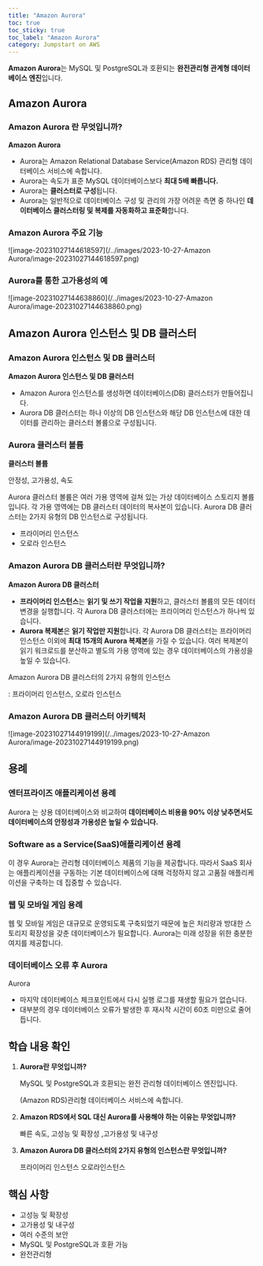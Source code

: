 ```yaml
---
title: "Amazon Aurora"
toc: true
toc_sticky: true
toc_label: "Amazon Aurora"
category: Jumpstart on AWS
---
```


**Amazon Aurora**는 MySQL 및 PostgreSQL과 호환되는 <span class="hlm">**완전관리형 관계형 데이터베이스 엔진**</span>입니다.

## Amazon Aurora

### Amazon Aurora 란 무엇입니까?

**Amazon Aurora**

- Aurora는 Amazon Relational Database Service(Amazon RDS) 관리형 데이터베이스 서비스에 속합니다. 
- Aurora는 속도가 표준 MySQL 데이터베이스보다 **최대 5배 빠릅니다.** 
- Aurora는 **클러스터로 구성**됩니다. 
- Aurora는 일반적으로 데이터베이스 구성 및 관리의 가장 어려운 측면 중 하나인 **데이터베이스 클러스터링 및 복제를 자동화하고 표준화**합니다.

### Amazon Aurora 주요 기능

![image-20231027144618597](/../images/2023-10-27-Amazon Aurora/image-20231027144618597.png)

### Aurora를 통한 고가용성의 예

![image-20231027144638860](/../images/2023-10-27-Amazon Aurora/image-20231027144638860.png)

## Amazon Aurora 인스턴스 및 DB 클러스터

### Amazon Aurora 인스턴스 및 DB 클러스터

**Amazon Aurora 인스턴스 및 DB 클러스터**

- Amazon Aurora 인스턴스를 생성하면 데이터베이스(DB) 클러스터가 만들어집니다. 
- Aurora DB 클러스터는 하나 이상의 DB 인스턴스와 해당 DB 인스턴스에 대한 데이터를 관리하는 클러스터 볼륨으로 구성됩니다. 

### Aurora 클러스터 볼륨

**클러스터 볼륨**

안정성, 고가용성, 속도

Aurora 클러스터 볼륨은 여러 가용 영역에 걸쳐 있는 가상 데이터베이스 스토리지 볼륨입니다. 각 가용 영역에는 DB 클러스터 데이터의 복사본이 있습니다. Aurora DB 클러스터는 2가지 유형의 DB 인스턴스로 구성됩니다. 

- 프라이머리 인스턴스
- 오로라 인스턴스

###  Amazon Aurora DB 클러스터란 무엇입니까?



**Amazon Aurora DB 클러스터**

- **프라이머리 인스턴스**는 **읽기 및 쓰기 작업을 지원**하고, 클러스터 볼륨의 모든 데이터 변경을 실행합니다. 각 Aurora DB 클러스터에는 프라이머리 인스턴스가 하나씩 있습니다.
- **Aurora 복제본**은 **읽기 작업만 지원**합니다. 각 Aurora DB 클러스터는 프라이머리 인스턴스 이외에 **최대 15개의 Aurora 복제본**을 가질 수 있습니다. 여러 복제본이 읽기 워크로드를 분산하고 별도의 가용 영역에 있는 경우 데이터베이스의 가용성을 높일 수 있습니다.

Amazon Aurora DB 클러스터의 2가지 유형의 인스턴스

: 프라이머리 인스턴스, 오로라 인스턴스



### Amazon Aurora DB 클러스터 아키텍처

![image-20231027144919199](/../images/2023-10-27-Amazon Aurora/image-20231027144919199.png)



## 용례

### 엔터프라이즈 애플리케이션 용례



Aurora 는 상용 데이터베이스와 비교하여 <span class="hlm">**데이터베이스 비용을 90% 이상 낮추면서도 데이터베이스의 안정성과 가용성은 높일 수 있습니다.**</span>

### Software as a Service(SaaS)애플리케이션 용례

이 경우 Aurora는 관리형 데이터베이스 제품의 기능을 제공합니다. 따라서 SaaS 회사는 애플리케이션을 구동하는 기본 데이터베이스에 대해 걱정하지 않고 고품질 애플리케이션을 구축하는 데 집중할 수 있습니다.

### 웹 및 모바일 게임 용례

웹 및 모바일 게임은 대규모로 운영되도록 구축되었기 때문에 높은 처리량과 방대한 스토리지 확장성을 갖춘 데이터베이스가 필요합니다. Aurora는 미래 성장을 위한 충분한 여지를 제공합니다.

### 데이터베이스 오류 후 Aurora

Aurora

- 마지막 데이터베이스 체크포인트에서 다시 실행 로그를 재생할 필요가 없습니다. 
- 대부분의 경우 데이터베이스 오류가 발생한 후 재시작 시간이 60초 미만으로 줄어듭니다.

## 학습 내용 확인

1. **Aurora란 무엇입니까?**	

   MySQL 및 PostgreSQL과 호환되는 완전 관리형 데이터베이스 엔진입니다.

   (Amazon RDS)관리형 데이터베이스 서비스에 속합니다. 

2. **Amazon RDS에서 SQL 대신 Aurora를 사용해야 하는 이유는 무엇입니까?**

   빠른 속도, 고성능 및 확장성 ,고가용성 및 내구성

3. **Amazon Aurora DB 클러스터의 2가지 유형의 인스턴스란 무엇입니까?**

   프라이머리 인스턴스 오로라인스턴스

##  핵심 사항

- 고성능 및 확장성 
- 고가용성 및 내구성 
- 여러 수준의 보안 
- MySQL 및 PostgreSQL과 호환 가능 
- 완전관리형